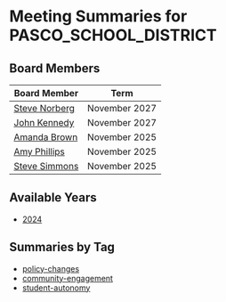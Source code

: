 # Meeting Summaries for PASCO_SCHOOL_DISTRICT

## Board Members

| Board Member       | Term           |
|--------------------|----------------|
| [Steve Norberg](board_member_65.md) | November 2027 |
| [John Kennedy](board_member_66.md) | November 2027 |
| [Amanda Brown](board_member_67.md) | November 2025 |
| [Amy Phillips](board_member_68.md) | November 2025 |
| [Steve Simmons](board_member_69.md) | November 2025 |

## Available Years
- [2024](school_board_26_year_2024.md)

## Summaries by Tag
- [policy-changes](school_board_26_tag_policy-changes.md)
- [community-engagement](school_board_26_tag_community-engagement.md)
- [student-autonomy](school_board_26_tag_student-autonomy.md)
